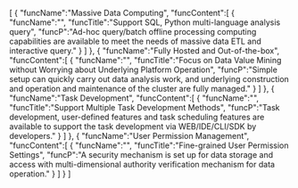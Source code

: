 [
	{
		"funcName":"Massive Data Computing",
		"funcContent":[
			{
				"funcName":"",
				"funcTitle":"Support SQL, Python multi-language analysis query",
				"funcP":"Ad-hoc query/batch offline processing computing capabilities are available to meet the needs of massive data ETL and interactive query."
			}
		]
	},
	{
		"funcName":"Fully Hosted and Out-of-the-box",
		"funcContent":[
			{
				"funcName":"",
				"funcTitle":"Focus on Data Value Mining without Worrying about Underlying Platform Operation",
				"funcP":"Simple setup can quickly carry out data analysis work, and underlying construction and operation and maintenance of the cluster are fully managed."
			}
		]
	},
	{
		"funcName":"Task Development",
		"funcContent":[
			{
				"funcName":"",
				"funcTitle":"Support Multiple Task Development Methods",
				"funcP":"Task development, user-defined features and task scheduling features are available to support the task development via WEB/IDE/CLI/SDK by developers."
			}
		]
	},
	{
		"funcName":"User Permission Management",
		"funcContent":[
			{
				"funcName":"",
				"funcTitle":"Fine-grained User Permission Settings",
				"funcP":"A security mechanism is set up for data storage and access with multi-dimensional authority verification mechanism for data operation."
			}
		]
	}
]